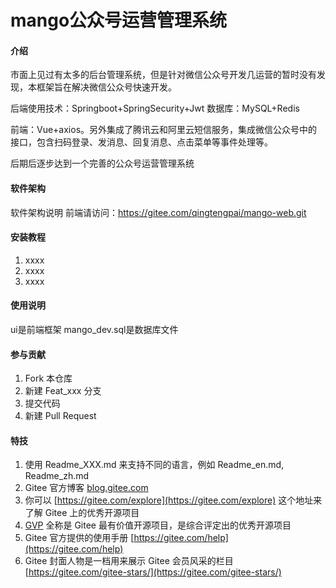 # mango公众号运营管理系统

#### 介绍
市面上见过有太多的后台管理系统，但是针对微信公众号开发几运营的暂时没有发现，本框架旨在解决微信公众号快速开发。

后端使用技术：Springboot+SpringSecurity+Jwt 数据库：MySQL+Redis 

前端：Vue+axios。另外集成了腾讯云和阿里云短信服务，集成微信公众号中的接口，包含扫码登录、发消息、回复消息、点击菜单等事件处理等。

后期后逐步达到一个完善的公众号运营管理系统

#### 软件架构
软件架构说明
前端请访问：https://gitee.com/qingtengpai/mango-web.git

#### 安装教程

1.  xxxx
2.  xxxx
3.  xxxx

#### 使用说明

ui是前端框架
mango_dev.sql是数据库文件

#### 参与贡献

1.  Fork 本仓库
2.  新建 Feat_xxx 分支
3.  提交代码
4.  新建 Pull Request


#### 特技

1.  使用 Readme\_XXX.md 来支持不同的语言，例如 Readme\_en.md, Readme\_zh.md
2.  Gitee 官方博客 [blog.gitee.com](https://blog.gitee.com)
3.  你可以 [https://gitee.com/explore](https://gitee.com/explore) 这个地址来了解 Gitee 上的优秀开源项目
4.  [GVP](https://gitee.com/gvp) 全称是 Gitee 最有价值开源项目，是综合评定出的优秀开源项目
5.  Gitee 官方提供的使用手册 [https://gitee.com/help](https://gitee.com/help)
6.  Gitee 封面人物是一档用来展示 Gitee 会员风采的栏目 [https://gitee.com/gitee-stars/](https://gitee.com/gitee-stars/)
